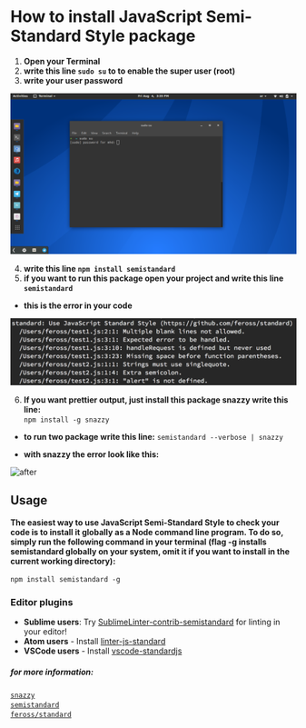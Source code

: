# How to install JavaScript Semi-Standard Style package

1. **Open your Terminal**
2. **write this line ```sudo su``` to  to enable the super user (root)**
3. **write your user password**

![before](/img/root.png)

4. **write this line ```npm install semistandard```**
5. **if you want to run this package open your project and write this line ```semistandard```**

* **this is the error in your code**<br>

![before](/img/before.png)

6. **If you want prettier output, just install this package snazzy write this line:**<br>
```npm install -g snazzy```



* **to run two package write this line:**
```semistandard --verbose | snazzy```

* **with snazzy the error look like this:**<br>

![after](/img/after.png)



## Usage

**The easiest way to use JavaScript Semi-Standard Style to check your code is to install it globally as a Node command line program. To do so, simply run the following command in your terminal (flag -g installs semistandard globally on your system, omit it if you want to install in the current working directory):**<br>

``` npm install semistandard -g ```


### Editor plugins

- **Sublime users**: Try [SublimeLinter-contrib-semistandard](https://github.com/Flet/SublimeLinter-contrib-semistandard) for linting in your editor!
- **Atom users** - Install [linter-js-standard](https://atom.io/packages/linter-js-standard)
- **VSCode users** - Install [vscode-standardjs](https://marketplace.visualstudio.com/items?itemName=chenxsan.vscode-standardjs)


##### for more information:<br>
[`snazzy`](https://github.com/standard/snazzy)<br>
[`semistandard`](https://github.com/Flet/semistandard)<br>
[`feross/standard`](https://github.com/standard/standard)
